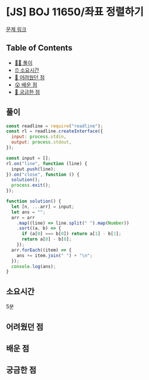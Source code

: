 # [JS] BOJ 11650/좌표 정렬하기

[문제 링크](https://www.acmicpc.net/problem/11650)

<!-- 제목으로 다음과 같은 내용으로 작성해주세요 ! -->
<!-- 📕 백준 : BOJ 문제번호/문제제목 e.g. BOJ 2577/숫자의 개수 -->
<!-- 📗 프로그래머스 : PRO 문제번호/문제제목 e.g. PRO 120812/최빈값 구하기 -->
<!-- 백준허브를 사용하시면 프로그래머스의 문제번호도 확인하실 수 있습니다 -->

## Table of Contents

- [✍🏻 풀이](#풀이)
- [⏰ 소요시간](#소요시간)
- [🫠 어려웠던 점](#어려웠던-점)
- [😮 배운 점](#배운-점)
- [🤔 궁금한 점](#궁금한-점)

## 풀이

<!-- ```옆에 사용하는 언어를 기입하세요 e.g. javascript, python -->

```javascript
const readline = require("readline");
const rl = readline.createInterface({
  input: process.stdin,
  output: process.stdout,
});

const input = [];
rl.on("line", function (line) {
  input.push(line);
}).on("close", function () {
  solution();
  process.exit();
});

function solution() {
  let [n, ...arr] = input;
  let ans = "";
  arr = arr
    .map((line) => line.split(" ").map(Number))
    .sort((a, b) => {
      if (a[0] === b[0]) return a[1] - b[1];
      return a[0] - b[0];
    });
  arr.forEach((item) => {
    ans += item.join(" ") + "\n";
  });
  console.log(ans);
}
```

## 소요시간

5분

## 어려웠던 점

## 배운 점

## 궁금한 점
